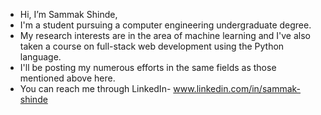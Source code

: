 - Hi, I’m Sammak Shinde,
- I'm a student pursuing a computer engineering undergraduate degree.
- My research interests are in the area of machine learning and I've also taken a course on full-stack web development using the Python language. 
- I'll be posting my numerous efforts in the same fields as those mentioned above here. 
- You can reach me through LinkedIn- www.linkedin.com/in/sammak-shinde

<!---
sammaknshinde2410/sammaknshinde2410 is a ✨ special ✨ repository because its `README.md` (this file) appears on your GitHub profile.
You can click the Preview link to take a look at your changes.
--->
